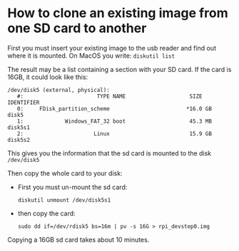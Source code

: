 # How to clone an existing image from one SD card to another

First you must insert your existing image to the usb reader and find out where it is mounted. On MacOS you write:
`diskutil list`

The result may be a list containing a section with your SD card. If the card is 16GB, it could look like this:
```
/dev/disk5 (external, physical):
   #:                       TYPE NAME                    SIZE       IDENTIFIER
   0:     FDisk_partition_scheme                        *16.0 GB    disk5
   1:             Windows_FAT_32 boot                    45.3 MB    disk5s1
   2:                      Linux                         15.9 GB    disk5s2
```
This gives you the information that the sd card is mounted to the disk `/dev/disk5`

Then copy the whole card to your disk:

- First you must un-mount the sd card:

  `diskutil unmount /dev/disk5s1` 

- then copy the card:

  `sudo dd if=/dev/rdisk5 bs=16m | pv -s 16G > rpi_devstep0.img`

Copying a 16GB sd card takes about 10 minutes.
